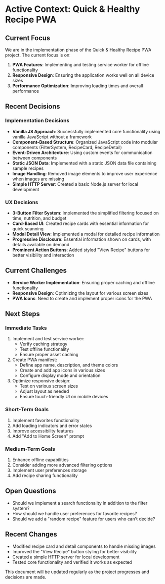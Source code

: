 # Active Context: Quick & Healthy Recipe PWA

## Current Focus
We are in the implementation phase of the Quick & Healthy Recipe PWA project. The current focus is on:

1. **PWA Features**: Implementing and testing service worker for offline functionality
2. **Responsive Design**: Ensuring the application works well on all device sizes
3. **Performance Optimization**: Improving loading times and overall performance

## Recent Decisions

### Implementation Decisions
- **Vanilla JS Approach**: Successfully implemented core functionality using vanilla JavaScript without a framework
- **Component-Based Structure**: Organized JavaScript code into modular components (FilterSystem, RecipeCard, RecipeDetail)
- **Event-Driven Architecture**: Using custom events for communication between components
- **Static JSON Data**: Implemented with a static JSON data file containing sample recipes
- **Image Handling**: Removed image elements to improve user experience when images are missing
- **Simple HTTP Server**: Created a basic Node.js server for local development

### UX Decisions
- **3-Button Filter System**: Implemented the simplified filtering focused on time, nutrition, and budget
- **Card-Based UI**: Created recipe cards with essential information for quick scanning
- **Modal Detail View**: Implemented a modal for detailed recipe information
- **Progressive Disclosure**: Essential information shown on cards, with details available on demand
- **Prominent Action Buttons**: Added styled "View Recipe" buttons for better visibility and interaction

## Current Challenges
- **Service Worker Implementation**: Ensuring proper caching and offline functionality
- **Responsive Design**: Optimizing the layout for various screen sizes
- **PWA Icons**: Need to create and implement proper icons for the PWA

## Next Steps

### Immediate Tasks
1. Implement and test service worker:
   - Verify caching strategy
   - Test offline functionality
   - Ensure proper asset caching
2. Create PWA manifest:
   - Define app name, description, and theme colors
   - Create and add app icons in various sizes
   - Configure display mode and orientation
3. Optimize responsive design:
   - Test on various screen sizes
   - Adjust layout as needed
   - Ensure touch-friendly UI on mobile devices

### Short-Term Goals
1. Implement favorites functionality
2. Add loading indicators and error states
3. Improve accessibility features
4. Add "Add to Home Screen" prompt

### Medium-Term Goals
1. Enhance offline capabilities
2. Consider adding more advanced filtering options
3. Implement user preferences storage
4. Add recipe sharing functionality

## Open Questions
- Should we implement a search functionality in addition to the filter system?
- How should we handle user preferences for favorite recipes?
- Should we add a "random recipe" feature for users who can't decide?

## Recent Changes
- Modified recipe card and detail components to handle missing images
- Improved the "View Recipe" button styling for better visibility
- Created a simple HTTP server for local development
- Tested core functionality and verified it works as expected

This document will be updated regularly as the project progresses and decisions are made.
